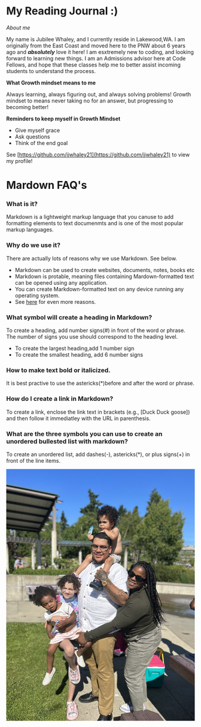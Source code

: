 # My Reading Journal :) 
*About me*

My name is Jubilee Whaley, and I currently reside in Lakewood,WA. I am originally from the East Coast and moved here to the PNW about 6 years ago and ***absolutely*** love it here! I am esxtremely new to coding, and looking forward to learning new things. I am an Admissions advisor here at Code Fellows, and hope that these classes help me to better assist incoming students to understand the process. 

**What Growth mindset means to me**

Always learning, always figuring out, and always solving problems! Growth mindset to means never taking no for an answer, but progressing to becoming better!

**Reminders to keep myself in Growth Mindset**

- Give myself grace
- Ask questions
- Think of the end goal

See [https://github.com/jjwhaley21](https://github.com/jjwhaley21) to view my profile!

# Mardown FAQ's

### What is it?

Markdown is a lightweight markup language that you canuse to add formatting elements to text documenmts and is one of the most popular markup languages.

### Why do we use it?

There are actually lots of reasons why we use Markdown. See below.

- Markdown can be used to create websites, documents, notes, books etc
- Markdown is protable, meaning files containing Mardown-formatted text can be opened using any application.
- You can create Markdown-formatted text on any device running any operating system.
- See [here](https://www.markdownguide.org/getting-started/) for even more reasons.

### What symbol will create a heading in Markdown?

To create a heading, add number signs(#) in front of the word or phrase. The number of signs you use should correspond to the heading level.
- To create the largest heading,add 1 number sign
- To create the smallest heading, add 6 number signs

### How to make text bold or italicized.

It is best practive to use the astericks(*)before and after the word or phrase.

### How do I create a link in Markdown?

To create a link, enclose the link text in brackets (e.g., [Duck Duck goose]) and then follow it immediatley with the URL in parenthesis.

### What are the three symbols you can use to create an unordered bullested list with markdown?

To create an unordered list, add dashes(-), astericks(*), or plus signs(+) in front of the line items.

![Family](IMG_1693.jpeg)

